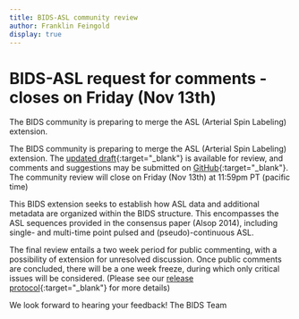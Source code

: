 ```yaml
---
title: BIDS-ASL community review
author: Franklin Feingold
display: true
---
```


# BIDS-ASL request for comments - closes on Friday (Nov 13th)

The BIDS community is preparing to merge the ASL (Arterial Spin Labeling) extension.

<!--more-->

The BIDS community is preparing to merge the ASL (Arterial Spin Labeling) extension. The [updated draft](https://bids-specification--652.org.readthedocs.build/en/652/04-modality-specific-files/01-magnetic-resonance-imaging-data.html#arterial-spin-labeling-perfusion-data){:target="_blank"} is available for review, and comments and suggestions may be submitted on [GitHub](https://github.com/bids-standard/bids-specification/pull/652){:target="_blank"}. The community review will close on Friday (Nov 13th) at 11:59pm PT (pacific time)

This BIDS extension seeks to establish how ASL data and additional metadata are organized within the BIDS structure. This encompasses the ASL sequences provided in the consensus paper (Alsop 2014), including single- and multi-time point pulsed and (pseudo)-continuous ASL. 

The final review entails a two week period for public commenting, with a possibility of extension for unresolved discussion. Once public comments are concluded, there will be a one week freeze, during which only critical issues will be considered. (Please see our [release protocol](https://github.com/bids-standard/bids-specification/blob/master/Release_Protocol.md){:target="_blank"} for more details)

We look forward to hearing your feedback!
The BIDS Team
